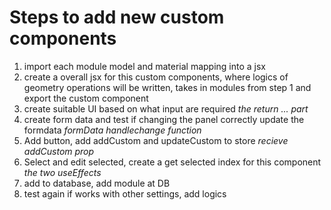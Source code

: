 # Steps to add new custom components

1. import each module model and material mapping into a jsx
2. create a overall jsx for this custom components, where logics of geometry operations will be written, takes in modules from step 1 and export the custom component
3. create suitable UI based on what input are required _the return ... part_
4. create form data and test if changing the panel correctly update the formdata _formData_ _handlechange function_
5. Add button, add addCustom and updateCustom to store _recieve addCustom prop_
6. Select and edit selected, create a get selected index for this component _the two useEffects_
7. add to database, add module at DB
8. test again if works with other settings, add logics
